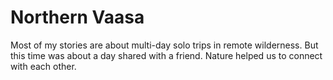 # Northern Vaasa

Most of my stories are about multi-day solo trips in remote wilderness. But this time was about a day shared with a friend. Nature helped us to connect with each other.
